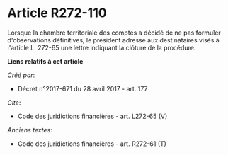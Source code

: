 # Article R272-110

Lorsque la chambre territoriale des comptes a décidé de ne pas formuler d'observations définitives, le président adresse aux
destinataires visés à l'article L. 272-65 une lettre indiquant la clôture de la procédure.

**Liens relatifs à cet article**

_Créé par_:

  - Décret n°2017-671 du 28 avril 2017 - art. 177

_Cite_:

  - Code des juridictions financières - art. L272-65 (V)

_Anciens textes_:

  - Code des juridictions financières - art. R272-61 (T)
